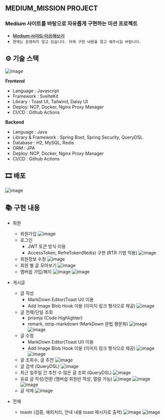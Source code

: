 ## MEDIUM_MISSION PROJECT

### Medium 사이트를 바탕으로 자유롭게 구현하는 미션 프로젝트
- ~~[Medium 사이트 이용해보기](https://medium.bbgk.me/)~~
- `현재는 운영하지 않고 있습니다. 아래 구현 내용을 참고 해주시길 바랍니다.`

## ⚙ 기술 스택
![image](https://github.com/ppusda/Medium_Mission_JoDongGuk/assets/51808344/fe6eb702-5946-4b5f-8379-ab69595274da)

**Frontend**

- Language : Javascript
- Framework : SvelteKit
- Library : Toast UI, Tailwind, Daisy UI
- Deploy: NCP, Docker, Nginx Proxy Manager
- CI/CD : Github Actions

**Backend**

- Language : Java
- Library & Framework : Spring Boot, Spring Security, QueryDSL
- Database : H2, MySQL, Redis
- ORM : JPA
- Deploy: NCP, Docker, Nginx Proxy Manager
- CI/CD : Github Actions


## 🎞 배포 
![image](https://github.com/ppusda/Medium_Mission_JoDongGuk/assets/51808344/4824f580-a63a-4c1b-b51f-55bfaf638e14)


## 📚 구현 내용

- 회원 
  - 회원가입
    ![image](https://github.com/ppusda/Medium_Mission_JoDongGuk/assets/51808344/7c5b593c-4e8e-4ef7-95f3-00d133bd9535)
  - 로그인
    - JWT 토큰 방식 이용
    - AccessToken, RefreToken(Redis) 구현 (RTR 기법 적용)
    ![image](https://github.com/ppusda/Medium_Mission_JoDongGuk/assets/51808344/8a0454ff-7fc5-4ba2-83eb-89701ca62825)
  - 회원정보 수정
    ![image](https://github.com/ppusda/Medium_Mission_JoDongGuk/assets/51808344/9d3624d5-34d4-406c-8bca-ffeb0773e77b)
  - 회원 별 글 모아보기
    ![image](https://github.com/ppusda/Medium_Mission_JoDongGuk/assets/51808344/1e2b1e31-6760-4560-a47c-2e895935144f)
  - 멤버쉽 가입/해지
    ![image](https://github.com/ppusda/Medium_Mission_JoDongGuk/assets/51808344/79e754f8-25ed-4b02-9482-a5659e6f7e4e)
    ![image](https://github.com/ppusda/Medium_Mission_JoDongGuk/assets/51808344/d812a54d-4d8a-4fcd-ac06-1f9e0641f525)

- 게시글
  - 글 작성
    - MarkDown Editor(Toast UI) 이용
    - Add Image Blob Hook 이용 (이미지 링크 형식으로 제공)
    ![image](https://github.com/ppusda/Medium_Mission_JoDongGuk/assets/51808344/65ca7284-14f8-49d6-a26f-d167b340cf3b)
  - 글 전체/단일 조회
    - prismjs (Code Highlighter)
    - remark, strip-markdown (MarkDown 문법 평문화)
    ![image](https://github.com/ppusda/Medium_Mission_JoDongGuk/assets/51808344/355bf20e-d04d-4c88-b631-27afb5db7d2b)
    ![image](https://github.com/ppusda/Medium_Mission_JoDongGuk/assets/51808344/d0e68337-8842-4285-9486-ea6eb1dae111)
  - 글 수정
    - MarkDown Editor(Toast UI) 이용
    - Add Image Blob Hook 이용 (이미지 링크 형식으로 제공)
    ![image](https://github.com/ppusda/Medium_Mission_JoDongGuk/assets/51808344/aa99597c-afd3-4cea-a545-08c451bed77f)
    ![image](https://github.com/ppusda/Medium_Mission_JoDongGuk/assets/51808344/b1d78b12-22d9-4dc7-bc4b-c268a3533600)
  - 글 조회수, 글 추천
    ![image](https://github.com/ppusda/Medium_Mission_JoDongGuk/assets/51808344/bf8b1f1b-4eaa-4eab-b6c7-72a342ce470d)
  - 글 검색 (QueryDSL)
    ![image](https://github.com/ppusda/Medium_Mission_JoDongGuk/assets/51808344/b9ff7339-4e3a-405d-9fcf-58c627f995c2)
  - 최근 일주일 간 추천 수 많은 글 조회 (QueryDSL)
    ![image](https://github.com/ppusda/Medium_Mission_JoDongGuk/assets/51808344/d3cbf868-3e68-4757-84e6-129cc96ee174)
  - 유료 글 작성/전환 (멤버쉽 회원만 작성, 열람 가능)
    ![image](https://github.com/ppusda/Medium_Mission_JoDongGuk/assets/51808344/2a8b222a-c3d8-47d4-a6dd-82a7855d522a)
    ![image](https://github.com/ppusda/Medium_Mission_JoDongGuk/assets/51808344/1d848698-0366-4d98-a340-434c71a50bee)
    ![image](https://github.com/ppusda/Medium_Mission_JoDongGuk/assets/51808344/67f3f9e8-76d7-456f-9b4c-4c9fd3e8c435)
  - 글 삭제
    ![image](https://github.com/ppusda/Medium_Mission_JoDongGuk/assets/51808344/f0b55157-0b2b-4e84-9fef-0fc5449c0e54)
    
- 전체
  - toastr (검증, 예외처리, 안내 내용 toast 메시지로 출력)
    ![image](https://github.com/ppusda/Medium_Mission_JoDongGuk/assets/51808344/43f59728-0df7-46a1-a98d-d928e1a50433)
    ![image](https://github.com/ppusda/Medium_Mission_JoDongGuk/assets/51808344/0f8507a5-b520-472f-a122-7e2f9abd5cc0)


